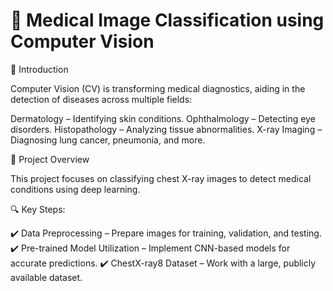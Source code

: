 # 🏥 Medical Image Classification using Computer Vision

📌 Introduction

Computer Vision (CV) is transforming medical diagnostics, aiding in the detection of diseases across multiple fields:

Dermatology – Identifying skin conditions.
Ophthalmology – Detecting eye disorders.
Histopathology – Analyzing tissue abnormalities.
X-ray Imaging – Diagnosing lung cancer, pneumonia, and more.

🎯 Project Overview

This project focuses on classifying chest X-ray images to detect medical conditions using deep learning.

🔍 Key Steps:

✔️ Data Preprocessing – Prepare images for training, validation, and testing.
✔️ Pre-trained Model Utilization – Implement CNN-based models for accurate predictions.
✔️ ChestX-ray8 Dataset – Work with a large, publicly available dataset.
